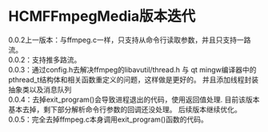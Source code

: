 # HCMFFmpegMedia版本迭代
0.0.2上一版本：与ffmpeg.c一样，只支持从命令行读取参数，并且只支持一路流。<br> 
0.0.2：支持推多路流。<br> 
0.0.3：通过config.h去解决ffmpeg的libavutil/thread.h 与 qt mingw编译器中的pthread_t结构体和相关函数重定义的问题，这样做是更好的。    并且添加线程封装抽象类以及消息队列<br> 
0.0.4：去掉exit_program()会导致进程退出的代码，使用返回值处理.  目前该版本基本去掉，剩下部分解析命令行参数的回调还没处理。  后续版本继续优化。<br> 
0.0.5：完全去掉ffmpeg.c本身调用exit_program()函数的代码。<br> 